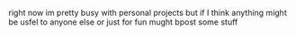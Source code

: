 right now im pretty busy with personal projects but if I think anything might be usfel to anyone else or just for fun mught bpost some stuff
